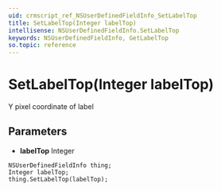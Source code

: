 ```yaml
---
uid: crmscript_ref_NSUserDefinedFieldInfo_SetLabelTop
title: SetLabelTop(Integer labelTop)
intellisense: NSUserDefinedFieldInfo.SetLabelTop
keywords: NSUserDefinedFieldInfo, GetLabelTop
so.topic: reference
---
```


# SetLabelTop(Integer labelTop)

Y pixel coordinate of label

## Parameters

* **labelTop** Integer

```crmscript
NSUserDefinedFieldInfo thing;
Integer labelTop;
thing.SetLabelTop(labelTop);
```

